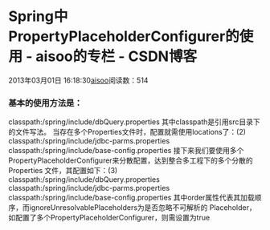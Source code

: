 # Spring中PropertyPlaceholderConfigurer的使用 - aisoo的专栏 - CSDN博客
2013年03月01日 16:18:30[aisoo](https://me.csdn.net/aisoo)阅读数：514
### 基本的使用方法是：
<bean id="propertyConfigurerForAnalysis" class="org.springframework.beans.factory.config.PropertyPlaceholderConfigurer">
    <property name="location">
        <value>classpath:/spring/include/dbQuery.properties</value>
    </property>
</bean>
其中classpath是引用src目录下的文件写法。
当存在多个Properties文件时，配置就需使用locations了：(2)
<bean id="propertyConfigurer" class="org.springframework.beans.factory.config.PropertyPlaceholderConfigurer">
    <property name="locations">
       <list>
          <value>classpath:/spring/include/jdbc-parms.properties</value>
          <value>classpath:/spring/include/base-config.properties</value>
        </list>
    </property>
</bean>
接下来我们要使用多个PropertyPlaceholderConfigurer来分散配置，达到整合多工程下的多个分散的Properties 文件，其配置如下：(3)
<bean id="propertyConfigurerForProject1" class="org.springframework.beans.factory.config.PropertyPlaceholderConfigurer">
    <property name="order" value="1" />
    <property name="ignoreUnresolvablePlaceholders" value="true" />
    <property name="location">
       <value>classpath:/spring/include/dbQuery.properties</value>
    </property>
</bean><bean id="propertyConfigurerForProject2" class="org.springframework.beans.factory.config.PropertyPlaceholderConfigurer">
    <property name="order" value="2" />
    <property name="ignoreUnresolvablePlaceholders" value="true" />
    <property name="locations">
      <list>
        <value>classpath:/spring/include/jdbc-parms.properties</value>
        <value>classpath:/spring/include/base-config.properties</value>
      </list>
    </property>
</bean>
其中order属性代表其加载顺序，而ignoreUnresolvablePlaceholders为是否忽略不可解析的 Placeholder，如配置了多个PropertyPlaceholderConfigurer，则需设置为true
